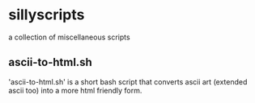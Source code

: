 sillyscripts
============
a collection of miscellaneous scripts

ascii-to-html.sh
----------------
'ascii-to-html.sh' is a short bash script that converts ascii art (extended ascii too) into a more html friendly form.

